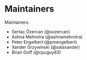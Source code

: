# Maintainers

Maintainers:
- Sertaç Özercan (@sozercan)
- Ashna Mehrotra (@ashnamehrotra)
- Peter Engelbert (@pmengelbert)
- Xander Grzywinski (@salaxander)
- Brian Goff (@cpuguy83)